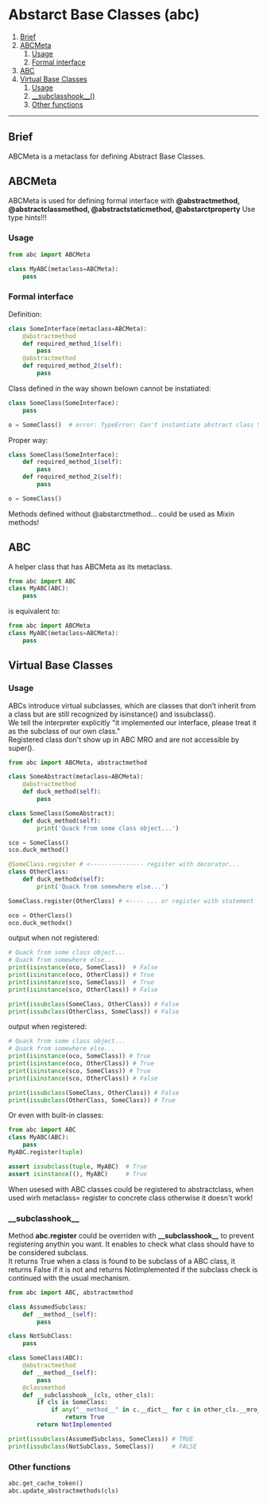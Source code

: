 # Abstarct Base Classes (abc)  

1. [Brief](#brief)
2. [ABCMeta](#abcmeta)
   1. [Usage](#usage)
   2. [Formal interface](#formal-interface)
3. [ABC](#abc)
4. [Virtual Base Classes](#virtual-base-classes)
   1. [Usage](#usage-1)
   2. [\_\_subclasshook__()](#subclasshook)
   3. [Other functions](#other-functions)
---

## Brief

ABCMeta is a metaclass for defining Abstract Base Classes.  

## ABCMeta
ABCMeta is used for defining formal interface with **@abstractmethod, @abstractclassmethod, @abstractstaticmethod, @abstarctproperty**  Use type hints!!!   
### Usage
```python
from abc import ABCMeta

class MyABC(metaclass=ABCMeta):
    pass
```
### Formal interface
Definition:
```python
class SomeInterface(metaclass=ABCMeta):
    @abstractmethod
    def required_method_1(self):
        pass
    @abstractmethod
    def required_method_2(self):
        pass
```
Class defined in the way shown belown cannot be instatiated: 
```python
class SomeClass(SomeInterface):
    pass

o = SomeClass()  # error: TypeError: Can't instantiate abstract class SomeClass with abstract methods required_method_1, required_method_2
```
Proper way:
```python
class SomeClass(SomeInterface):
    def required_method_1(self):
        pass
    def required_method_2(self):
        pass

o = SomeClass()
```
Methods defined without @abstarctmethod... could be used as Mixin methods!

## ABC
A helper class that has ABCMeta as its metaclass.  
```python
from abc import ABC
class MyABC(ABC):
    pass
```
is equivalent to:
```python
from abc import ABCMeta
class MyABC(metaclass=ABCMeta):
    pass
```


## Virtual Base Classes

### Usage

ABCs introduce virtual subclasses, which are classes that don’t inherit from a class but are still recognized by isinstance() and issubclass().  
We tell the interpreter explicitly "it implemented our interface, please treat it as the subclass of our own class."  
Registered class don't show up in ABC MRO and are not accessible by super().   
```python
from abc import ABCMeta, abstractmethod

class SomeAbstract(metaclass=ABCMeta):
    @abstractmethod
    def duck_method(self):
        pass

class SomeClass(SomeAbstract):
    def duck_method(self):
        print('Quack from some class object...')

sco = SomeClass()
sco.duck_method()

@SomeClass.register # <--------------- register with decorator...
class OtherClass:
    def duck_methodx(self):
        print('Quack from somewhere else...')

SomeClass.register(OtherClass) # <---- ... or register with statement

oco = OtherClass()
oco.duck_methodx()
```
output when not registered:
```python
# Quack from some class object...
# Quack from somewhere else...
print(isinstance(oco, SomeClass))  # False
print(isinstance(oco, OtherClass)) # True
print(isinstance(sco, SomeClass))  # True
print(isinstance(sco, OtherClass)) # False

print(issubclass(SomeClass, OtherClass)) # False
print(issubclass(OtherClass, SomeClass)) # False
```
output when registered:
```python
# Quack from some class object...
# Quack from somewhere else...
print(isinstance(oco, SomeClass)) # True
print(isinstance(oco, OtherClass)) # True
print(isinstance(sco, SomeClass)) # True
print(isinstance(sco, OtherClass)) # False

print(issubclass(SomeClass, OtherClass)) # False
print(issubclass(OtherClass, SomeClass)) # True
```

Or even with built-in classes:
```python
from abc import ABC
class MyABC(ABC):
    pass
MyABC.register(tuple)

assert issubclass(tuple, MyABC)  # True
assert isinstance((), MyABC)     # True
```
When usesed with ABC classes could be registered to abstractclass, when used wirh metaclass= register to concrete class otherwise it doesn't work!  
### \_\_subclasshook__
Method **abc.register** could be overriden with **\_\_subclasshook__** to prevent registering anythin you want. It enables to check what class should have to be considered subclass.     
It returns True when a class is found to be subclass of a ABC class, it returns False if it is not and returns NotImplemented if the subclass check is continued with the usual mechanism.  
```python
from abc import ABC, abstractmethod

class AssumedSubclass:
    def __method__(self):
        pass

class NotSubClass:
    pass

class SomeClass(ABC):
    @abstractmethod
    def __method__(self):
        pass
    @classmethod
    def __subclasshook__(cls, other_cls):
        if cls is SomeClass:
            if any("__method__" in c.__dict__ for c in other_cls.__mro__):
                return True
        return NotImplemented

print(issubclass(AssumedSubclass, SomeClass)) # TRUE
print(issubclass(NotSubClass, SomeClass))     # FALSE
```

### Other functions

```python
abc.get_cache_token()
abc.update_abstractmethods(cls)
```